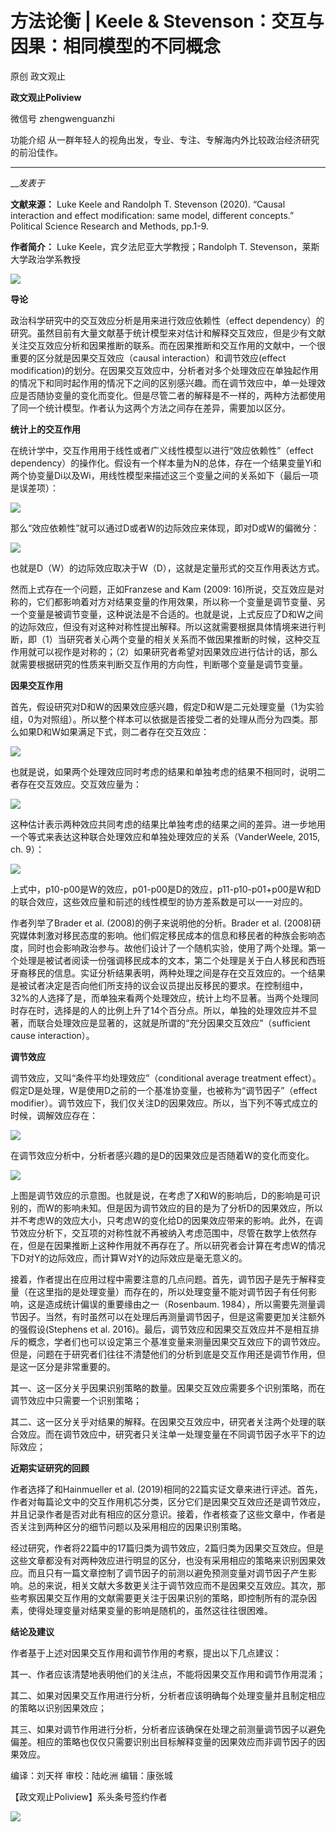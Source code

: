 

#  方法论衡 | Keele & Stevenson：交互与因果：相同模型的不同概念

原创 政文观止 

**政文观止Poliview** 

微信号 zhengwenguanzhi

功能介绍 从一群年轻人的视角出发，专业、专注、专解海内外比较政治经济研究的前沿佳作。

____

___发表于_


**文献来源：** Luke Keele and Randolph T. Stevenson (2020). “Causal interaction and
effect modification: same model, different concepts.” Political Science
Research and Methods, pp.1-9.

  

 **作者简介：** Luke Keele，宾夕法尼亚大学教授；Randolph T. Stevenson，莱斯大学政治学系教授

![](/images/299/2.jpeg)  
  

  

  

  

 **导论**

  

政治科学研究中的交互效应分析是用来进行效应依赖性（effect
dependency）的研究。虽然目前有大量文献基于统计模型来对估计和解释交互效应，但是少有文献关注交互效应分析和因果推断的联系。而在因果推断和交互作用的文献中，一个很重要的区分就是因果交互效应（causal
interaction）和调节效应(effect
modification)的划分。在因果交互效应中，分析者对多个处理效应在单独起作用的情况下和同时起作用的情况下之间的区别感兴趣。而在调节效应中，单一处理效应是否随协变量的变化而变化。但是尽管二者的解释是不一样的，两种方法都使用了同一个统计模型。作者认为这两个方法之间存在差异，需要加以区分。

  

  

 **统计上的交互作用**

  

在统计学中，交互作用用于线性或者广义线性模型以进行“效应依赖性”（effect
dependency）的操作化。假设有一个样本量为N的总体，存在一个结果变量Yi和两个协变量Di以及Wi，用线性模型来描述这三个变量之间的关系如下（最后一项是误差项）：

![](/images/299/3.png)

那么“效应依赖性”就可以通过D或者W的边际效应来体现，即对D或W的偏微分：

![](/images/299/4.png)

也就是D（W）的边际效应取决于W（D），这就是定量形式的交互作用表达方式。

  

然而上式存在一个问题，正如Franzese and Kam (2009:
16)所说，交互效应是对称的，它们都影响着对方对结果变量的作用效果，所以称一个变量是调节变量、另一个变量是被调节变量，这种说法是不合适的。也就是说，上式反应了D和W之间的边际效应，但没有对这种对称性提出解释。所以这就需要根据具体情境来进行判断，即（1）当研究者关心两个变量的相关关系而不做因果推断的时候，这种交互作用就可以视作是对称的；（2）如果研究者希望对因果效应进行估计的话，那么就需要根据研究的性质来判断交互作用的方向性，判断哪个变量是调节变量。

  

  

 **因果交互作用**

  

首先，假设研究对D和W的因果效应感兴趣，假定D和W是二元处理变量（1为实验组，0为对照组）。所以整个样本可以依据是否接受二者的处理从而分为四类。那么如果D和W如果满足下式，则二者存在交互效应：  

![](/images/299/5.png)

也就是说，如果两个处理效应同时考虑的结果和单独考虑的结果不相同时，说明二者存在交互效应。交互效应量为：

![](/images/299/6.png)

这种估计表示两种效应共同考虑的结果比单独考虑的结果之间的差异。进一步地用一个等式来表达这种联合处理效应和单独处理效应的关系（VanderWeele,
2015, ch. 9）：

![](/images/299/7.png)

上式中，p10-p00是W的效应，p01-p00是D的效应，p11-p10-p01+p00是W和D的联合效应，这些效应量和前述的线性模型的协方差系数是可以一一对应的。

  

作者列举了Brader et al. (2008)的例子来说明他的分析。Brader et al.
(2008)研究媒体刺激对移民态度的影响。他们假定移民成本的信息和移民者的种族会影响态度，同时也会影响政治参与。故他们设计了一个随机实验，使用了两个处理。第一个处理是被试者阅读一份强调移民成本的文本，第二个处理是关于白人移民和西班牙裔移民的信息。实证分析结果表明，两种处理之间是存在交互效应的。一个结果是被试者决定是否向他们所支持的议会议员提出反移民的要求。在控制组中，32%的人选择了是，而单独来看两个处理效应，统计上均不显著。当两个处理同时存在时，选择是的人的比例上升了14个百分点。所以，单独的处理效应并不显著，而联合处理效应是显著的，这就是所谓的“充分因果交互效应”（sufficient
cause interaction）。

  

  

 **调节效应**  

  

调节效应，又叫“条件平均处理效应”（conditional average treatment
effect）。假定D是处理，W是使用D之前的一个基准协变量，也被称为“调节因子”（effect
modifier）。调节效应下，我们仅关注D的因果效应。所以，当下列不等式成立的时候，调解效应存在：

![](/images/299/8.png)

在调节效应分析中，分析者感兴趣的是D的因果效应是否随着W的变化而变化。

![](/images/299/9.png)

上图是调节效应的示意图。也就是说，在考虑了X和W的影响后，D的影响是可识别的，而W的影响未知。但是因为调节效应的目的是为了分析D的因果效应，所以并不考虑W的效应大小，只考虑W的变化给D的因果效应带来的影响。此外，在调节效应分析下，交互项的对称性就不再被纳入考虑范围中，尽管在数学上依然存在，但是在因果推断上这种作用就不再存在了。所以研究者会计算在考虑W的情况下D对Y的边际效应，而计算W对Y的边际效应是毫无意义的。

  

接着，作者提出在应用过程中需要注意的几点问题。首先，调节因子是先于解释变量（在这里指的是处理变量）而存在的，所以处理变量不能对调节因子有任何影响，这是造成统计偏误的重要缘由之一（Rosenbaum.
1984），所以需要先测量调节因子。当然，有时虽然可以在处理后再测量调节因子，但是这需要更加关注额外的强假设(Stephens et al.
2016)。最后，调节效应和因果交互效应并不是相互排斥的概念，学者们也可以设定第三个基准变量来测量因果交互效应下的调节效应。但是，问题在于研究者们往往不清楚他们的分析到底是交互作用还是调节作用，但是这一区分是非常重要的。

  

其一、这一区分关乎因果识别策略的数量。因果交互效应需要多个识别策略，而在调节效应中只需要一个识别策略；

  

其二、这一区分关乎对结果的解释。在因果交互效应中，研究者关注两个处理的联合效应。而在调节效应中，研究者只关注单一处理变量在不同调节因子水平下的边际效应；

  

  

 **近期实证研究的回顾**  

  

作者选择了和Hainmueller et al.
(2019)相同的22篇实证文章来进行评述。首先，作者对每篇论文中的交互作用机芯分类，区分它们是因果交互效应还是调节效应，并且记录作者是否对此有相应的区分意识。接着，作者核查了这些文章中，作者是否关注到两种区分的细节问题以及采用相应的因果识别策略。

  

经过研究，作者将22篇中的17篇归类为调节效应，2篇归类为因果交互效应。但是这些文章都没有对两种效应进行明显的区分，也没有采用相应的策略来识别因果效应。而且只有一篇文章控制了调节因子的前测以避免预测变量对调节因子产生影响。总的来说，相关文献大多数更关注于调节效应而不是因果交互效应。其次，那些考察因果交互作用的文献需要更关注于因果识别的策略，即控制所有的混杂因素，使得处理变量对结果变量的影响是随机的，虽然这往往很困难。

  

  

 **结论及建议**

  

作者基于上述对因果交互作用和调节作用的考察，提出以下几点建议：

  

其一、作者应该清楚地表明他们的关注点，不能将因果交互作用和调节作用混淆；

  

其二、如果对因果交互作用进行分析，分析者应该明确每个处理变量并且制定相应的策略以识别因果效应；

  

其三、如果对调节作用进行分析，分析者应该确保在处理之前测量调节因子以避免偏差。相应的策略也仅仅只需要识别出目标解释变量的因果效应而非调节因子的因果效应。

  

编译：刘天祥 审校：陆屹洲 编辑：康张城

【政文观止Poliview】系头条号签约作者

  

![](/images/299/10.jpeg)

  

